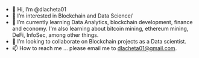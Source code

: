 - 👋 Hi, I’m @dlacheta01
- 👀 I’m interested in Blockchain and Data Science/
- 🌱 I’m currently learning Data Analytics, blockchain development, finance and economy. I'm also learning about bitcoin mining, ethereum mining, DeFi, InfoSec, among other things.
- 💞️ I’m looking to collaborate on Blockchain projects as a Data scientist.  
- 📫 How to reach me ... please email me to dlacheta01@gmail.com.

<!---
dlacheta01/dlacheta01 is a ✨ special ✨ repository because its `README.md` (this file) appears on your GitHub profile.
You can click the Preview link to take a look at your changes.
--->
